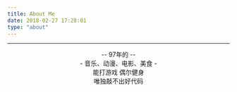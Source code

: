 ```yaml
---
title: About Me
date: 2018-02-27 17:28:01
type: "about"
---
```

----

<center>-- 97年的 --</center>

<center>- 音乐、动漫、电影、美食 -</center>

<center>能打游戏 偶尔健身</center>

<center>唯独敲不出好代码</center>


